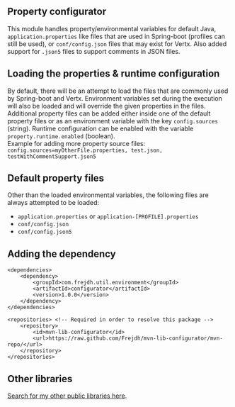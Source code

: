 Property configurator
-
This module handles property/environmental variables for default Java, `application.properties` like files that are used in Spring-boot (profiles can still be used), 
or `conf/config.json` files that may exist for Vertx. Also added support for `.json5` files to support comments in JSON files.

## Loading the properties & runtime configuration
By default, there will be an attempt to load the files that are commonly used by Spring-boot and Vertx. 
Environment variables set during the execution will also be loaded and will override the given properties in the files.
Additional property files can be added either inside one of the default property files or as an environment variable with the key `config.sources` (string).
Runtime configuration can be enabled with the variable `property.runtime.enabled` (boolean).
<br>
Example for adding more property source files: `config.sources=myOtherFile.properties, test.json, testWithCommentSupport.json5`

## Default property files
Other than the loaded environmental variables, the following files are always attempted to be loaded:
* `application.properties` or `application-[PROFILE].properties`
* `conf/config.json`
* `conf/config.json5` 

## Adding the dependency
```
<dependencies>
    <dependency>
        <groupId>com.frejdh.util.environment</groupId>
        <artifactId>configurator</artifactId>
        <version>1.0.0</version>
    </dependency>
</dependencies>

<repositories> <!-- Required in order to resolve this package -->
    <repository>
        <id>mvn-lib-configurator</id>
        <url>https://raw.github.com/Frejdh/mvn-lib-configurator/mvn-repo/</url>
    </repository>
</repositories>
```

## Other libraries
[Search for my other public libraries here](https://github.com/search?q=Frejdh%2Fmvn-lib-).
